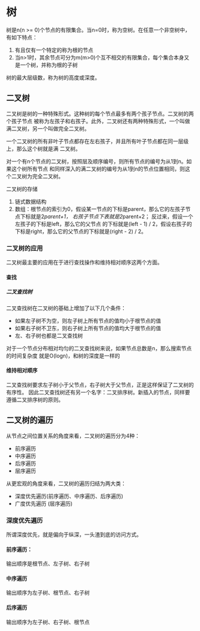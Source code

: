 # 树
树是n(n >= 0)个节点的有限集合。当n=0时，称为空树。在任意一个非空树中，有如下特点：
1. 有且仅有一个特定的称为根的节点
2. 当n>1时，其余节点可分为m(m>0)个互不相交的有限集合，每个集合本身又是一个树，并称为根的子树

树的最大层级数，称为树的高度或深度。

## 二叉树
二叉树是树的一种特殊形式。这种树的每个节点最多有两个孩子节点。二叉树的两个孩子节点
被称为左孩子和右孩子。此外，二叉树还有两种特殊形式，一个叫做满二叉树，另一个叫做完全二叉树。

一个二叉树的所有非叶子节点都存在左右孩子，并且所有叶子节点都在同一层级上，那么这个树就是满
二叉树。

对一个有n个节点的二叉树，按照层及顺序编号，则所有节点的编号为从1到n。如果这个树所有节点
和同样深入的满二叉树的编号为从1到n的节点位置相同，则这个二叉树为完全二叉树。

二叉树的存储
1. 链式数据结构
2. 数组：根节点的索引为0，假设某一节点的下标是parent，那么它的左孩子节点下标就是2*parent+1，
  右孩子节点下表就是2*parent+2； 反过来，假设一个左孩子的下标是left，那么它的父节点
  的下标就是(left - 1) / 2，假设右孩子的下标是right，那么它的父节点的下标就是(right - 2) / 2。

### 二叉树的应用
二叉树最主要的应用在于进行查找操作和维持相对顺序这两个方面。

#### 查找
##### 二叉查找树
二叉查找树在二叉树的基础上增加了以下几个条件：
- 如果左子树不为空，则左子树上所有节点的值均小于根节点的值
- 如果右子树不卫东，则右子树上所有节点的值均大于根节点的值
- 左、右子树也都是二叉查找树

对于一个节点分布相对均匀的二叉查找树来说，如果节点总数是n，那么搜索节点的时间复杂度
就是O(logn)，和树的深度是一样的

#### 维持相对顺序
二叉查找树要求左子树小于父节点，右子树大于父节点，正是这样保证了二叉树的有序性。
因此二叉查找树还有另一个名字：二叉排序树。新插入的节点，同样要遵循二叉排序树的原则。

## 二叉树的遍历
从节点之间位置关系的角度来看，二叉树的遍历分为4种：
- 前序遍历
- 中序遍历
- 后序遍历
- 层序遍历

从更宏观的角度来看，二叉树的遍历归结为两大类：
- 深度优先遍历(前序遍历、中序遍历、后序遍历)
- 广度优先遍历 (层序遍历)

### 深度优先遍历
所谓深度优先，就是偏向于纵深，一头渣到底的访问方式。
#### 前序遍历：
输出顺序是根节点、左子树、右子树

#### 中序遍历
输出顺序为左子树、根节点、右子树

#### 后序遍历
输出顺序为左子树、右子树、根节点
